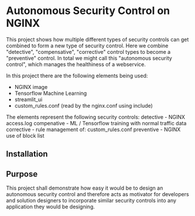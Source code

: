 # Autonomous Security Control on NGINX
This project shows how multiple different types of security controls can get combined to form a new type of security control. Here we combine "detective", "compensative", "corrective" control types to become a "preventive" control. In total we might call this "autonomous security control", which manages the healthiness of a webservice.

In this project there are the following elements being used:
* NGINX image
* Tensorflow Machine Learning
* streamlit_ui
* custom_rules.conf (read by the nginx.conf using include)

The elements represent the following security controls:
detective - NGINX access.log
compenative - ML / Tensorflow training with normal traffic data
corrective - rule management of: custom_rules.conf
preventive - NGINX use of block list

## Installation

## Purpose
This project shall demonstrate how easy it would be to design an autonomous security control and therefore acts as motivator for developers and solution designers to incorporate similar security controls into any application they would be designing.

